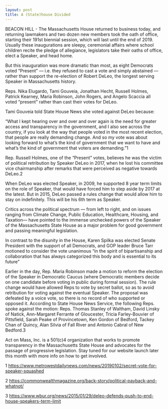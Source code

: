 ```yaml
---
layout: post
title: A (State)house Divided
---
```


BEACON HILL - The Massachusetts House returned to business today, and returning lawmakers and two dozen new members took the oath of office, starting their 191st biennial session, which will last until the end of 2019. Usually these inaugurations are sleepy, ceremonial affairs where school children recite the pledge of allegiance, legislators take their oaths of office, elect a Speaker, and head home.

But this inauguration was more dramatic than most, as eight Democrats voted “Present” — i.e. they refused to cast a vote and simply abstained — rather than support the re-election of Robert DeLeo, the longest serving Speaker in Massachusetts history.

Reps. Nika Elugardo, Tami Gouveia, Jonathan Hecht, Russell Holmes, Patrick Kearney, Maria Robinson, John Rogers, and Angelo Scaccia all voted “present” rather than cast their votes for DeLeo.

Tami Gouveia told State House News she voted against DeLeo because:

“What I kept hearing over and over and over again is the need for greater access and transparency in the government, and I also see across the country, if you look at the way that people voted in the most recent election, that people are really demanding change. And so my vote was about looking forward to what’s the kind of government that we want to have and what’s the kind of government that voters are demanding.”1

Rep. Russell Holmes, one of the “Present” votes, believes he was the victim of political retribution by Speaker DeLeo in 2017, when he lost his committee vice chairmanship after remarks that were perceived as negative towards DeLeo.2

When DeLeo was elected Speaker, in 2009, he supported 8 year term limits on the role of Speaker, that would have forced him to step aside by 2017 at the latest.  But in 2015, DeLeo passed a rules change that would allow him to stay on indefinitely.  This will be his 6th term as Speaker.

Critics across the political spectrum — from left to right, and  on issues ranging from Climate Change, Public Education, Healthcare, Housing, and Taxation— have pointed to the immense unchecked powers of the Speaker of the Massachusetts State House as a major problem for good government and passing meaningful legislation.

In contrast to the disunity in the House, Karen Spilka was elected Senate President with the support of all Democrats, and GOP leader Bruce Tarr motioned to consider the vote unanimous “in the spirit of bipartisanship and collaboration that has always categorized this body and is essential to its future”

Earlier in the day, Rep. Maria Robinson made a motion to reform the election of the Speaker in Democratic Caucus (where Democratic members decide on one candidate before voting in public during formal session).  The rule change would have allowed Reps to vote by secret ballot, so as to avoid retribution for voting against the eventual Speaker.  The proposal was defeated by a voice vote, so there is no record of who supported or opposed it.  According to State House News Service, the following Reps. spoke against the motion:  Reps. Thomas Stanley of Waltham, David Linsky of Natick, Ann-Margaret Ferrante of Gloucester, Tricia Farley-Bouvier of Pittsfield, Sarah Peake of Provincetown, Ken Gordon of Bedford, Tackey Chan of Quincy, Alan Silvia of Fall River and Antonio Cabral of New Bedford.3

Act on Mass, Inc. is a 501(c)4 organization that works to promote transparency in the Massachusetts State House and advocates for the passage of progressive legislation.   Stay tuned for our website launch later this month with more info on how to get involved.

1  https://www.metrowestdailynews.com/news/20190102/secret-vote-for-speaker-squashed

2 https://commonwealthmagazine.org/back-story/political-payback-and-whatnot/

3 https://www.wbur.org/news/2015/01/29/deleo-defends-push-to-end-house-speakers-term-limit
